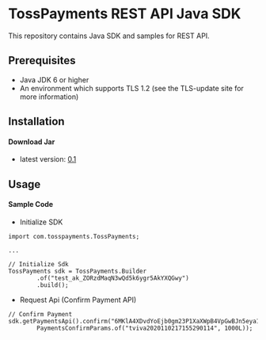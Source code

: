 # TossPayments REST API Java SDK

This repository contains Java SDK and samples for REST API.

## Prerequisites
- Java JDK 6 or higher
- An environment which supports TLS 1.2 (see the TLS-update site for more information)

## Installation
#### Download Jar
- latest version: [0.1](https://github.com/tosspayments/payments-sdk-java/libs/payments-sdk-0.1-RC-all.jar)


## Usage
#### Sample Code

- Initialize SDK
```
import com.tosspayments.TossPayments;

...

// Initialize Sdk
TossPayments sdk = TossPayments.Builder
        .of("test_ak_ZORzdMaqN3wQd5k6ygr5AkYXQGwy")
        .build();
```

- Request Api (Confirm Payment API)
```
// Confirm Payment
sdk.getPaymentsApi().confirm("6MKlA4XDvdYoEjb0gm23P1XaXWpB4VpGwBJn5eya1RPQkx9q",
        PaymentsConfirmParams.of("tviva2020110217155290114", 1000L));
```